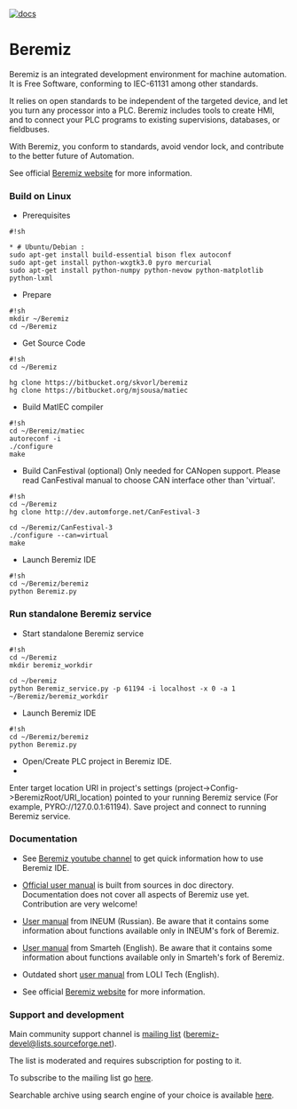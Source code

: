[![docs](https://readthedocs.org/projects/beremiz/badge/?version=latest)](https://beremiz.readthedocs.io)

# Beremiz #

Beremiz is an integrated development environment for machine automation. It is Free Software, conforming to IEC-61131 among other standards.

It relies on open standards to be independent of the targeted device, and let you turn any processor into a PLC. Beremiz includes tools to create HMI, and to connect your PLC programs to existing supervisions, databases, or fieldbuses.

With Beremiz, you conform to standards, avoid vendor lock, and contribute to the better future of Automation. 

See official [Beremiz website](http://www.beremiz.org/) for more information.

### Build on Linux ###

* Prerequisites
```
#!sh

* # Ubuntu/Debian :
sudo apt-get install build-essential bison flex autoconf
sudo apt-get install python-wxgtk3.0 pyro mercurial
sudo apt-get install python-numpy python-nevow python-matplotlib python-lxml
```
* Prepare
```
#!sh
mkdir ~/Beremiz
cd ~/Beremiz
```

* Get Source Code
```
#!sh
cd ~/Beremiz

hg clone https://bitbucket.org/skvorl/beremiz
hg clone https://bitbucket.org/mjsousa/matiec
```

* Build MatIEC compiler
```
#!sh
cd ~/Beremiz/matiec
autoreconf -i
./configure
make
```

* Build CanFestival (optional)
Only needed for CANopen support. Please read CanFestival manual to choose CAN interface other than 'virtual'.

```
#!sh
cd ~/Beremiz
hg clone http://dev.automforge.net/CanFestival-3

cd ~/Beremiz/CanFestival-3
./configure --can=virtual
make
```

* Launch Beremiz IDE

```
#!sh
cd ~/Beremiz/beremiz
python Beremiz.py
```

### Run standalone Beremiz service ###

* Start standalone Beremiz service
```
#!sh
cd ~/Beremiz
mkdir beremiz_workdir

cd ~/beremiz
python Beremiz_service.py -p 61194 -i localhost -x 0 -a 1 ~/Beremiz/beremiz_workdir
```

* Launch Beremiz IDE
```
#!sh
cd ~/Beremiz/beremiz
python Beremiz.py
```
* Open/Create PLC project in Beremiz IDE.
* 
Enter target location URI in project's settings (project->Config->BeremizRoot/URI_location) pointed to your running Beremiz service (For example, PYRO://127.0.0.1:61194).
Save project and connect to running Beremiz service.

### Documentation ###

 * See [Beremiz youtube channel](https://www.youtube.com/channel/UCcE4KYI0p1f6CmSwtzyg-ZA) to get quick information how to use Beremiz IDE.
 
 * [Official user manual](http://beremiz.readthedocs.io/) is built from sources in doc directory.
   Documentation does not cover all aspects of Beremiz use yet.
   Contribution are very welcome!
   
 * [User manual](http://www.sm1820.ru/files/beremiz/beremiz_manual.pdf) from INEUM (Russian).
   Be aware that it contains some information about functions available only in INEUM's fork of Beremiz.

 * [User manual](http://www.beremiz.org/LpcManager_UserManual.pdf) from Smarteh (English).
   Be aware that it contains some information about functions available only in Smarteh's fork of Beremiz.

 * Outdated short [user manual](https://www.scribd.com/document/76101511/Manual-Beremiz#scribd) from LOLI Tech (English).

 * See official [Beremiz website](http://www.beremiz.org/) for more information.

### Support and development ###

Main community support channel is [mailing list](https://sourceforge.net/p/beremiz/mailman/beremiz-devel/) (beremiz-devel@lists.sourceforge.net).

The list is moderated and requires subscription for posting to it.

To subscribe to the mailing list go [here](https://sourceforge.net/p/beremiz/mailman/beremiz-devel/).

Searchable archive using search engine of your choice is available [here](http://beremiz-devel.2374573.n4.nabble.com/).